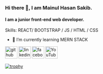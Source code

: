 ### Hi there 👋, I am Mainul Hasan Sakib.
#### I am a junior front-end web developer.

Skills:  REACT/ BOOTSTRAP / JS / HTML / CSS

- 🌱 I’m currently learning MERN STACK 


[<img src='https://cdn.jsdelivr.net/npm/simple-icons@3.0.1/icons/github.svg' alt='github' height='40'>](https://github.com/https://github.com/n202012mhsakib)  [<img src='https://cdn.jsdelivr.net/npm/simple-icons@3.0.1/icons/linkedin.svg' alt='linkedin' height='40'>](https://www.linkedin.com/in/https://www.linkedin.com/in/mainul-hasan-sakib-327b9221a//)  [<img src='https://cdn.jsdelivr.net/npm/simple-icons@3.0.1/icons/facebook.svg' alt='facebook' height='40'>](https://www.facebook.com/https://www.facebook.com/AncientMariner21)  [<img src='https://cdn.jsdelivr.net/npm/simple-icons@3.0.1/icons/youtube.svg' alt='YouTube' height='40'>](https://www.youtube.com/channel/https://www.youtube.com/channel/UCE0e7kBvqsWKqNIkjGMopqA/channels)  

[![trophy](https://github-profile-trophy.vercel.app/?username=https://github.com/n202012mhsakib)](https://github.com/ryo-ma/github-profile-trophy)





